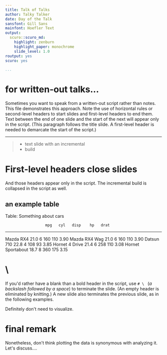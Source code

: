 ```yaml
---
title: Talk of Talks
author: Talky Talker
date: Day of the Talk
sansfont: Gill Sans
mainfont: Hoefler Text
output:
  scuro::scuro_md:
    highlight: zenburn
    highlight_paper: monochrome
    slide_level: 1.0
routput: yes
scuro: yes

...
```







# for written-out talks...

Sometimes you want to speak from a written-out script rather than notes. This file demonstrates this approach. Note the use of horizontal rules or second-level headers to start slides and first-level headers to end them. Text between the end of one slide and the start of the next will appear only in the script. (This paragraph follows the title slide. A first-level header is needed to demarcate the start of the script.)

-----

> - text slide with an incremental
> - build

# First-level headers close slides

And those headers appear only in the script. The incremental build is collapsed in the script as well.

## an example table


Table: Something about cars

                      mpg   cyl   disp    hp   drat
------------------  -----  ----  -----  ----  -----
Mazda RX4            21.0     6    160   110   3.90
Mazda RX4 Wag        21.0     6    160   110   3.90
Datsun 710           22.8     4    108    93   3.85
Hornet 4 Drive       21.4     6    258   110   3.08
Hornet Sportabout    18.7     8    360   175   3.15

# \ 

If you'd rather have a blank than a bold header in the script, use `# \ ` (*a backslash followed by a space*) to terminate the slide. (An empty header is eliminated by knitting.) A new slide also terminates the previous slide, as in the following examples.

<!-- ## an example graphic -->

<!-- ```{r graph, fig.cap="I think that I shall never see"} -->
<!-- ggplot(trees, aes(Girth, Height)) + -->
<!--     geom_point(color="white") -->
<!-- ``` -->

<!-- ## ugly examples of custom placement and sizing -->

<!-- ```{r displaced, textblock_width=2.75, textblock_pos=c(0, 1), fig.height=3, fig.width=2, out.height=4, center=T} -->
<!-- p <- ggplot(mtcars, aes(factor(cyl))) + -->
<!--     geom_bar(color="white", fill="grey40") + -->
<!--     xlab("Another car thing") -->
<!-- p -->
<!-- ``` -->

<!-- \begin{textblock}{2.75}(3,2) -->

<!-- Look! a dodgy three-column layout! -->

<!-- With great layout power comes great, etc., etc. -->
<!-- \end{textblock} -->

<!-- \begin{textblock}{2.75}(6,1) -->
<!-- ```{r displaced-over, inside_textblock=T, center=T, out.width=2.75} -->
<!-- p -->
<!-- ``` -->

<!-- Text scaling: \\ -->
<!-- a cautionary tale. -->
<!-- \end{textblock} -->

<!-- \vspace{8\TPVertModule} -->

<!-- # \  -->

<!-- On the script, the `textpos` grid is shrunk down. Note too that `textblock`s take up no vertical space, so to prevent overprinting in the script you must manually insert some vertical space with `\vspace`. Extra vertical space at the bottom of a slide will have no effect on the slide output (just the script). -->

<!-- ## example code display -->

<!-- ```{r code, echo=T} -->
<!-- cor(anscombe$x1, anscombe$y1) -->
<!-- cor(anscombe$x2, anscombe$y2) -->
<!-- ``` -->

Definitely don't need to visualize.

# final remark

Nonetheless, don't think plotting the data is synonymous with analyzing it. Let's discuss....

